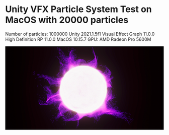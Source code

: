 # Unity VFX Particle System Test on MacOS with 20000 particles
 

Number of particles: 1000000
Unity 2021.1.5f1
Visual Effect Graph 11.0.0
High Definition RP 11.0.0
MacOS 10.15.7
GPU: AMD Radeon Pro 5600M

[![IMAGE ALT TEXT HERE](images/Preview.png)](https://youtu.be/wX0OXcpOk7g)

